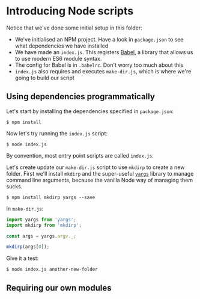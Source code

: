 # Introducing Node scripts

Notice that we've done some initial setup in this folder:

- We've initialised an NPM project. Have a look in `package.json` to see what dependencies we have installed
- We have made an `index.js`. This registers [Babel](https://babeljs.io), a library that allows us to use modern 
ES6 module syntax.
- The config for Babel is in `.babelrc`. Don't worry too much about this
- `index.js` also requires and executes `make-dir.js`, which is where we're going to build our script

## Using dependencies programmatically

Let's start by installing the dependencies specified in `package.json`:

```
$ npm install
```

Now let's try running the `index.js` script:

```
$ node index.js
```
 
By convention, most entry point scripts are called `index.js`.

Let's create update our `make-dir.js` script to use `mkdirp` to create a new folder. First we'll install `mkdirp` and 
the super-useful [`yargs`](http://yargs.js.org/) library to manage command line arguments, because the vanilla Node 
way of managing them sucks.

```
$ npm install mkdirp yargs --save
```

In `make-dir.js`:

```js
import yargs from 'yargs';
import mkdirp from 'mkdirp';

const args = yargs.argv._;

mkdirp(args[0]);
```

Give it a test:

```
$ node index.js another-new-folder
```

## Requiring our own modules

